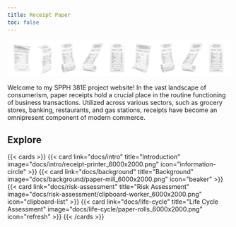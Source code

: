 ```yaml
---
title: Receipt Paper
toc: false
---
```

![Frontpage banner](receipt_6000x1000.png "Image Courtesy of upklyak on Freepik")

<!--- https://www.freepik.com/free-vector/realistic-set-receipt-paper-templates-grey_37077070.htm#query=long%20receipt&position=42 from_view=keyword&track=ais&uuid=e8301b97-de9d-4398-81d1-47fb8217d7d5 --->

Welcome to my SPPH 381E project website! In the vast landscape of consumerism, paper receipts hold a crucial place in the routine functioning of business transactions. Utilized across various sectors, such as grocery stores, banking, restaurants, and gas stations, receipts have become an omnipresent component of modern commerce.

## Explore

{{< cards >}}
  {{< card link="docs/intro" title="Introduction" image="docs/intro/receipt-printer_6000x2000.png" icon="information-circle" >}}
  {{< card link="docs/background" title="Background" image="docs/background/paper-mill_6000x2000.png" icon="beaker" >}}
  {{< card link="docs/risk-assessment" title="Risk Assessment" image="docs/risk-assessment/clipboard-worker_6000x2000.png" icon="clipboard-list" >}}
  {{< card link="docs/life-cycle" title="Life Cycle Assessment" image="docs/life-cycle/paper-rolls_6000x2000.png" icon="refresh" >}}
{{< /cards >}}